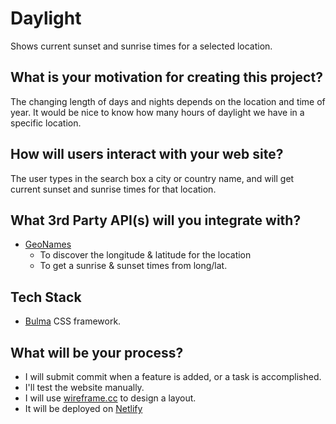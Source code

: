 # Daylight

Shows current sunset and sunrise times for a selected location.

## What is your motivation for creating this project?

The changing length of days and nights depends on the location and time of year. It would be nice to know how many hours of daylight we have in a specific location.

## How will users interact with your web site?

The user types in the search box a city or country name, and will get current sunset and sunrise times for that location.

## What 3rd Party API(s) will you integrate with?

- [GeoNames](http://www.geonames.org/export/web-services.html)
  - To discover the longitude & latitude for the location
  - To get a sunrise & sunset times from long/lat.

## Tech Stack

- [Bulma](https://bulma.io/) CSS framework.

## What will be your process?

- I will submit commit when a feature is added, or a task is accomplished.
- I'll test the website manually.
- I will use [wireframe.cc](https://wireframe.cc) to design a layout.
- It will be deployed on [Netlify](https://www.netlify.com/)
